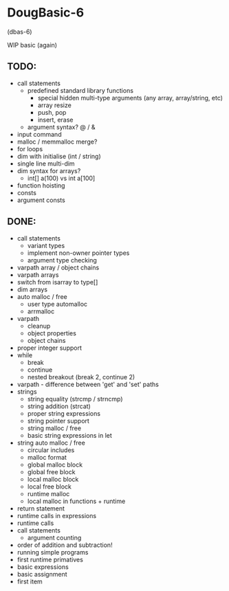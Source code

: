 DougBasic-6
===========

(dbas-6)

WIP basic (again)


TODO:
-----
- call statements
	- predefined standard library functions
		- special hidden multi-type arguments (any array, array/string, etc)
		- array resize
		- push, pop
		- insert, erase
	- argument syntax? @ / &
- input command
- malloc / memmalloc merge?
- for loops
- dim with initialise (int / string)
- single line multi-dim
- dim syntax for arrays?
	- int[] a(100)  vs  int a[100]
- function hoisting
- consts
- argument consts

DONE:
-----
- call statements
	- variant types
	- implement non-owner pointer types
	- argument type checking
- varpath array / object chains
- varpath arrays
- switch from isarray to type[]
- dim arrays
- auto malloc / free
	- user type automalloc
	- arrmalloc
- varpath
	- cleanup
	- object properties
	- object chains
- proper integer support
- while
	- break
	- continue
	- nested breakout (break 2, continue 2)
- varpath - difference between 'get' and 'set' paths
- strings 
	- string equality (strcmp / strncmp)
	- string addition (strcat)
	- proper string expressions
	- string pointer support
	- string malloc / free
	- basic string expressions in let
- string auto malloc / free
	- circular includes
	- malloc format
	- global malloc block
	- global free block
	- local malloc block
	- local free block
	- runtime malloc
	- local malloc in functions + runtime
- return statement
- runtime calls in expressions
- runtime calls
- call statements
	- argument counting
- order of addition and subtraction!
- running simple programs
- first runtime primatives
- basic expressions
- basic assignment
- first item
